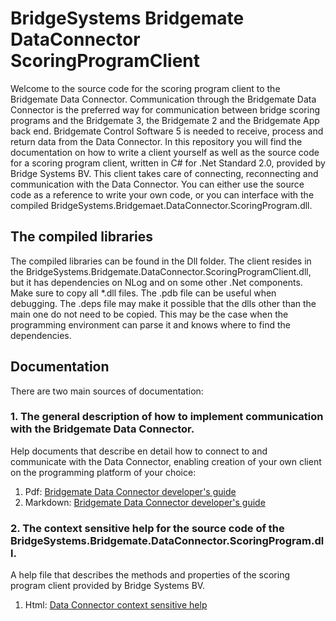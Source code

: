 # BridgeSystems Bridgemate DataConnector ScoringProgramClient
Welcome to the source code for the scoring program client to the Bridgemate Data Connector.
Communication through the Bridgemate Data Connector is the preferred way for communication between bridge scoring programs and the Bridgemate 3, the Bridgemate 2 and the Bridgemate App back end. Bridgemate Control Software 5 is needed to receive, process and return data from the Data Connector.
In this repository you will find the documentation on how to write a client yourself as well as the source code for a scoring program client, written in C# for .Net Standard 2.0, provided by Bridge Systems BV. This client takes care of connecting, reconnecting and communication with the Data Connector. You can either use the source code as a reference to write your own code, or you can interface with the compiled BridgeSystems.Bridgemaet.DataConnector.ScoringProgram.dll.

## The compiled libraries
The compiled libraries can be found in the Dll folder. The client resides in the BridgeSystems.Bridgemate.DataConnector.ScoringProgramClient.dll, but it has dependencies on NLog and on some other .Net components. 
Make sure to copy all *.dll files. The .pdb file can be useful when debugging. The .deps file may make it possible that the dlls other than the main one do not need to be copied. This may be the case when the programming environment can parse it and knows where to find the dependencies.

## Documentation
There are two main sources of documentation:
### 1. The general description of how to implement communication with the Bridgemate Data Connector.
Help documents that describe en detail how to connect to and communicate with the Data Connector, enabling creation of your own client on the programming platform of your choice:
1. Pdf: [Bridgemate Data Connector developer's guide](https://github.com/bridgesystems/BridgeSystems.Bridgemate.DataConnector.ScoringProgramClient/blob/master/Documentation/Doc/Bridgemate%20Data%20Connector%20developers%20guide.pdf)
2. Markdown: [Bridgemate Data Connector developer's guide](https://github.com/bridgesystems/Bridgemate-Data-Connector-Scoring-Program-Client/blob/master/Documentation/MD/index.md)

### 2. The context sensitive help for the source code of the BridgeSystems.Bridgemate.DataConnector.ScoringProgram.dll.
A help file that describes the methods and properties of the scoring program client provided by Bridge Systems BV.
1. Html: [Data Connector context sensitive help ](https://bridgesystems.github.io/Bridgemate-Data-Connector-Scoring-Program-Client/html/b11ca58b-c149-48f8-af9a-cf6a2c7bfe53.htm)
